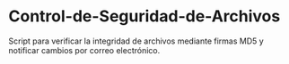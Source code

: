 # Control-de-Seguridad-de-Archivos
Script para verificar la integridad de archivos mediante firmas MD5 y notificar cambios por correo electrónico.
